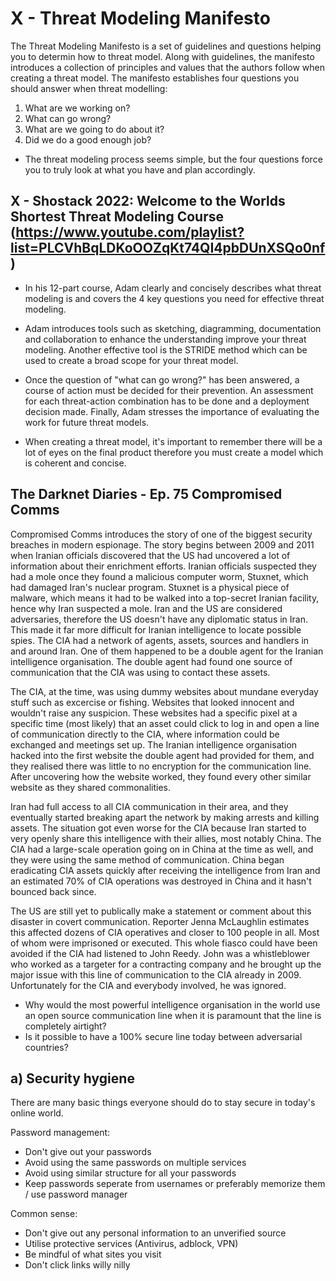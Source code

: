 # X - Threat Modeling Manifesto

The Threat Modeling Manifesto is a set of guidelines and questions helping you to determin how to threat model. Along with guidelines, the manifesto introduces a collection of principles and values that the authors follow when creating a threat model. The manifesto establishes four questions you should answer when threat modelling:

1. What are we working on?
2. What can go wrong?
3. What are we going to do about it?
4. Did we do a good enough job?

- The threat modeling process seems simple, but the four questions force you to truly look at what you have and plan accordingly.

## X - Shostack 2022: Welcome to the Worlds Shortest Threat Modeling Course (https://www.youtube.com/playlist?list=PLCVhBqLDKoOOZqKt74QI4pbDUnXSQo0nf)

- In his 12-part course, Adam clearly and concisely describes what threat modeling is and covers the 4 key questions you need for effective threat modeling.

- Adam introduces tools such as sketching, diagramming, documentation and collaboration to enhance the understanding improve your threat modeling. Another effective tool is the STRIDE method which can be used to create a broad scope for your threat model.

- Once the question of "what can go wrong?" has been answered, a course of action must be decided for their prevention. An assessment for each threat-action combination has to be done and a deployment decision made. Finally, Adam stresses the importance of evaluating the work for future threat models.

- When creating a threat model, it's important to remember there will be a lot of eyes on the final product therefore you must create a model which is coherent and concise.

## The Darknet Diaries - Ep. 75 Compromised Comms

Compromised Comms introduces the story of one of the biggest security breaches in modern espionage. The story begins between 2009 and 2011 when Iranian officials discovered that the US had uncovered a lot of information about their enrichment efforts. Iranian officials suspected they had a mole once they found a malicious computer worm, Stuxnet, which had damaged Iran's nuclear program. Stuxnet is a physical piece of malware, which means it had to be walked into a top-secret Iranian facility, hence why Iran suspected a mole. Iran and the US are considered adversaries, therefore the US doesn't have any diplomatic status in Iran. This made it far more difficult for Iranian intelligence to locate possible spies. The CIA had a network of agents, assets, sources and handlers in and around Iran. One of them happened to be a double agent for the Iranian intelligence organisation. The double agent had found one source of communication that the CIA was using to contact these assets.

The CIA, at the time, was using dummy websites about mundane everyday stuff such as excercise or fishing. Websites that looked innocent and wouldn't raise any suspicion. These websites had a specific pixel at a specific time (most likely) that an asset could click to log in and open a line of communication directly to the CIA, where information could be exchanged and meetings set up. The Iranian intelligence organisation hacked into the first website the double agent had provided for them, and they realised there was little to no encryption for the communication line. After uncovering how the website worked, they found every other similar website as they shared commonalities.

Iran had full access to all CIA communication in their area, and they eventually started breaking apart the network by making arrests and killing assets. The situation got even worse for the CIA because Iran started to very openly share this intelligence with their allies, most notably China. The CIA had a large-scale operation going on in China at the time as well, and they were using the same method of communication. China began eradicating CIA assets quickly after receiving the intelligence from Iran and an estimated 70% of CIA operations was destroyed in China and it hasn't bounced back since.

The US are still yet to publically make a statement or comment about this disaster in covert communication. Reporter Jenna McLaughlin estimates this affected dozens of CIA operatives and closer to 100 people in all. Most of whom were imprisoned or executed. This whole fiasco could have been avoided if the CIA had listened to John Reedy. John was a whistleblower who worked as a targeter for a contracting company and he brought up the major issue with this line of communication to the CIA already in 2009. Unfortunately for the CIA and everybody involved, he was ignored.

- Why would the most powerful intelligence organisation in the world use an open source communication line when it is paramount that the line is completely airtight?
- Is it possible to have a 100% secure line today between adversarial countries?

## a) Security hygiene

There are many basic things everyone should do to stay secure in today's online world.

Password management:
- Don't give out your passwords
- Avoid using the same passwords on multiple services
- Avoid using similar structure for all your passwords
- Keep passwords seperate from usernames or preferably memorize them / use password manager

Common sense:
- Don't give out any personal information to an unverified source
- Utilise protective services (Antivirus, adblock, VPN)
- Be mindful of what sites you visit
- Don't click links willy nilly
